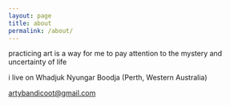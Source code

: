 ```yaml
---
layout: page
title: about
permalink: /about/
---
```

practicing art is a way for me to pay attention to the mystery and uncertainty of life  

i live on Whadjuk Nyungar Boodja (Perth, Western Australia)

<artybandicoot@gmail.com>
